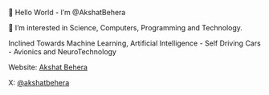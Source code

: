 👋 Hello World - I’m @AkshatBehera

👀 I’m interested in Science, Computers, Programming  and Technology.

Inclined Towards Machine Learning, Artificial Intelligence - Self Driving Cars - Avionics and NeuroTechnology

Website: [Akshat Behera](https://akshatbehera.github.io/akshatbeheraonline/#/)

X: [@akshatbehera](twitter.com/akshatbehera)

<!--- LinkedIn: [akshat-behera](linkedin.com/in/akshat-behera) --->


<!---
AkshatBehera/AkshatBehera is a ✨ special ✨ repository because its `README.md` (this file) appears on your GitHub profile.
You can click the Preview link to take a look at your changes.
--->

